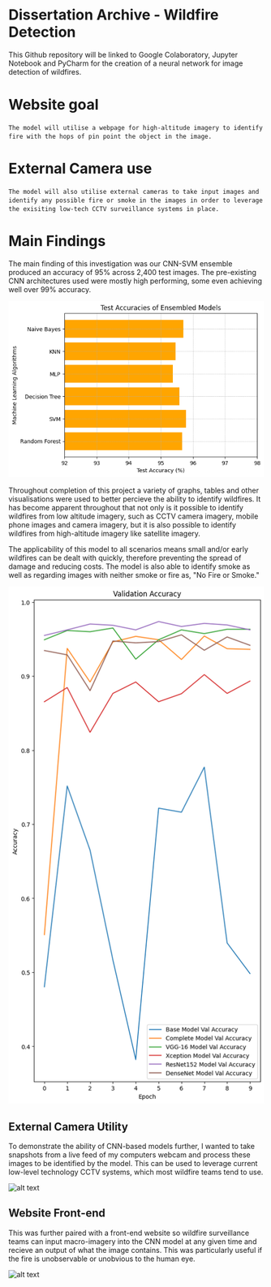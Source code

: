 # Dissertation Archive - Wildfire Detection
This Github repository will be linked to Google Colaboratory, Jupyter Notebook and PyCharm for the creation of a neural network for image detection of wildfires.


# Website goal
``The model will utilise a webpage for high-altitude imagery to identify fire with the hops of pin point the object in the image.``

# External Camera use
``The model will also utilise external cameras to take input images and identify any possible fire or smoke in the images in order to leverage the exisiting low-tech CCTV surveillance systems in place.``

# Main Findings
The main finding of this investigation was our CNN-SVM ensemble produced an accuracy of 95% across 2,400 test images. The pre-existing CNN architectures used were mostly high performing, some even achieving well over 99% accuracy.

![alt text](https://github.com/KoraySali/Dissertation_Archive/blob/c42a8902444419737c173227298aa029a3c68092/ML%20Ensembled%20Test%20Accuracies.png)

Throughout completion of this project a variety of graphs, tables and other visualisations were used to better percieve the ability to identify wildfires. It has become apparent throughout that not only is it possible to identify wildfires from low altitude imagery, such as CCTV camera imagery, mobile phone images and camera imagery, but it is also possible to identify wildfires from high-altitude imagery like satellite imagery.

The applicability of this model to all scenarios means small and/or early wildfires can be dealt with quickly, therefore preventing the spread of damage and reducing costs. The model is also able to identify smoke as well as regarding images with neither smoke or fire as, "No Fire or Smoke."

![alt text](https://github.com/KoraySali/Dissertation_Archive/blob/ce320e158786d268ef4100d587b7e530dff443b1/Validation%20Accuracy.png)

## External Camera Utility

To demonstrate the ability of CNN-based models further, I wanted to take snapshots from a live feed of my computers webcam and process these images to be identified by the model. This can be used to leverage current low-level technology CCTV systems, which most wildfire teams tend to use.

![alt text]()

## Website Front-end

This was further paired with a front-end website so wildfire surveillance teams can input macro-imagery into the CNN model at any given time and recieve an output of what the image contains. This was particularly useful if the fire is unobservable or unobvious to the human eye.

![alt text]()
